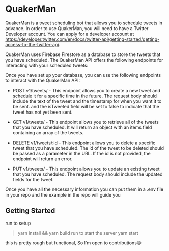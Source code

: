 # QuakerMan
QuakerMan is a tweet scheduling bot that allows you to schedule tweets in advance. In order to use QuakerMan, you will need to have a Twitter Developer account. You can apply for a developer account at https://developer.twitter.com/en/docs/twitter-api/getting-started/getting-access-to-the-twitter-api.

QuakerMan uses Firebase Firestore as a database to store the tweets that you have scheduled. The QuakerMan API offers the following endpoints for interacting with your scheduled tweets:

Once you have set up your database, you can use the following endpoints to interact with the QuakerMan API:

- POST v1/tweets/ - This endpoint allows you to create a new tweet and schedule it for a specific time in the future. The request body should include the text of the tweet and the timestamp for when you want it to be sent. and the isTweeted field will be set to false to indicate that the tweet has not yet been sent.

- GET v1/tweets/ - This endpoint allows you to retrieve all of the tweets that you have scheduled. It will return an object with an items field containing an array of the tweets.

- DELETE v1/tweets/:id - This endpoint allows you to delete a specific tweet that you have scheduled. The id of the tweet to be deleted should be passed as a parameter in the URL. If the id is not provided, the endpoint will return an error.

- PUT v1/tweets/ - This endpoint allows you to update an existing tweet that you have scheduled. The request body should include the updated fields for the tweet.

Once you have all the necessary information you can put them in a .env file in your repo and the example in the repo will guide you

## Getting Started
run to setup
> yarn install && yarn build
run to start the server
> yarn start

this is pretty rough but functional, So I'm open to contributions😊